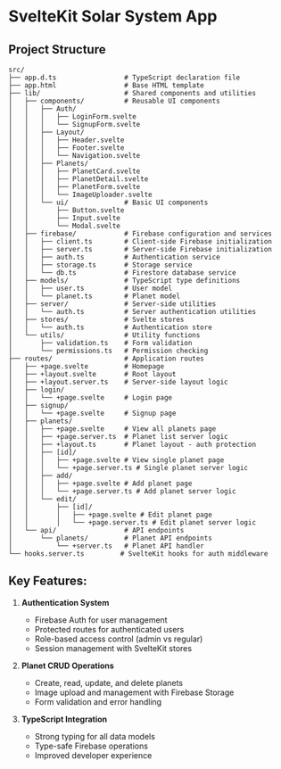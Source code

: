 # SvelteKit Solar System App

## Project Structure

```
src/
├── app.d.ts                 # TypeScript declaration file
├── app.html                 # Base HTML template
├── lib/                     # Shared components and utilities
│   ├── components/          # Reusable UI components
│   │   ├── Auth/
│   │   │   ├── LoginForm.svelte
│   │   │   └── SignupForm.svelte
│   │   ├── Layout/
│   │   │   ├── Header.svelte
│   │   │   ├── Footer.svelte
│   │   │   └── Navigation.svelte
│   │   ├── Planets/
│   │   │   ├── PlanetCard.svelte
│   │   │   ├── PlanetDetail.svelte
│   │   │   ├── PlanetForm.svelte
│   │   │   └── ImageUploader.svelte
│   │   └── ui/              # Basic UI components
│   │       ├── Button.svelte
│   │       ├── Input.svelte
│   │       └── Modal.svelte
│   ├── firebase/            # Firebase configuration and services
│   │   ├── client.ts        # Client-side Firebase initialization
│   │   ├── server.ts        # Server-side Firebase initialization
│   │   ├── auth.ts          # Authentication service
│   │   ├── storage.ts       # Storage service
│   │   └── db.ts            # Firestore database service
│   ├── models/              # TypeScript type definitions
│   │   ├── user.ts          # User model
│   │   └── planet.ts        # Planet model
│   ├── server/              # Server-side utilities
│   │   └── auth.ts          # Server authentication utilities
│   ├── stores/              # Svelte stores
│   │   └── auth.ts          # Authentication store
│   └── utils/               # Utility functions
│       ├── validation.ts    # Form validation
│       └── permissions.ts   # Permission checking
├── routes/                  # Application routes
│   ├── +page.svelte         # Homepage
│   ├── +layout.svelte       # Root layout
│   ├── +layout.server.ts    # Server-side layout logic
│   ├── login/
│   │   └── +page.svelte     # Login page
│   ├── signup/
│   │   └── +page.svelte     # Signup page
│   ├── planets/
│   │   ├── +page.svelte     # View all planets page
│   │   ├── +page.server.ts  # Planet list server logic
│   │   ├── +layout.ts       # Planet layout - auth protection
│   │   ├── [id]/
│   │   │   ├── +page.svelte # View single planet page
│   │   │   └── +page.server.ts # Single planet server logic
│   │   ├── add/
│   │   │   ├── +page.svelte # Add planet page
│   │   │   └── +page.server.ts # Add planet server logic
│   │   └── edit/
│   │       ├── [id]/
│   │       │   ├── +page.svelte # Edit planet page
│   │       │   └── +page.server.ts # Edit planet server logic
│   └── api/                 # API endpoints
│       └── planets/         # Planet API endpoints
│           └── +server.ts   # Planet API handler
└── hooks.server.ts         # SvelteKit hooks for auth middleware
```

## Key Features:

1. **Authentication System**
   - Firebase Auth for user management
   - Protected routes for authenticated users
   - Role-based access control (admin vs regular)
   - Session management with SvelteKit stores

2. **Planet CRUD Operations**
   - Create, read, update, and delete planets
   - Image upload and management with Firebase Storage
   - Form validation and error handling

3. **TypeScript Integration**
   - Strong typing for all data models
   - Type-safe Firebase operations
   - Improved developer experience
